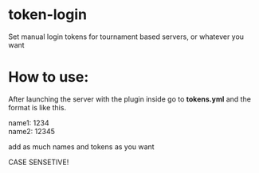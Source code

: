 # token-login
Set manual login tokens for tournament based servers, or whatever you want

# How to use:
After launching the server with the plugin inside
go to **tokens.yml** and the format is like this.


name1: 1234 <br>
name2: 12345 <br>

add as much names and tokens as you want

CASE SENSETIVE!
